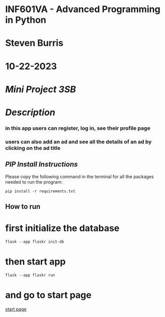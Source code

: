 # INF601VA - Advanced Programming in Python
# Steven Burris
# 10-22-2023
# *Mini Project 3SB*

# *Description*
### in this app users can register, log in, see their profile page
### users can also add an ad and see all the details of an ad by clicking on the ad title

## *PIP Install Instructions*
Please copy the following command in the terminal for all the packages needed to run the program:
```
pip install -r requirements.txt
```

## How to run

# first initialize the database
```
flask --app flaskr init-db
```

# then start app
```
flask --app flaskr run
```
# and go to start page
[start page](http://127.0.0.1:5000)